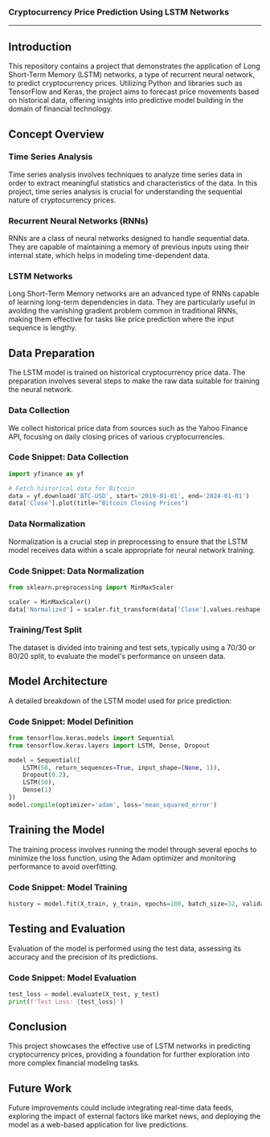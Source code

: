 

### Cryptocurrency Price Prediction Using LSTM Networks

---

## Introduction
This repository contains a project that demonstrates the application of Long Short-Term Memory (LSTM) networks, a type of recurrent neural network, to predict cryptocurrency prices. Utilizing Python and libraries such as TensorFlow and Keras, the project aims to forecast price movements based on historical data, offering insights into predictive model building in the domain of financial technology.

## Concept Overview

### Time Series Analysis
Time series analysis involves techniques to analyze time series data in order to extract meaningful statistics and characteristics of the data. In this project, time series analysis is crucial for understanding the sequential nature of cryptocurrency prices.

### Recurrent Neural Networks (RNNs)
RNNs are a class of neural networks designed to handle sequential data. They are capable of maintaining a memory of previous inputs using their internal state, which helps in modeling time-dependent data.

### LSTM Networks
Long Short-Term Memory networks are an advanced type of RNNs capable of learning long-term dependencies in data. They are particularly useful in avoiding the vanishing gradient problem common in traditional RNNs, making them effective for tasks like price prediction where the input sequence is lengthy.

## Data Preparation
The LSTM model is trained on historical cryptocurrency price data. The preparation involves several steps to make the raw data suitable for training the neural network.

### Data Collection
We collect historical price data from sources such as the Yahoo Finance API, focusing on daily closing prices of various cryptocurrencies.

### Code Snippet: Data Collection
```python
import yfinance as yf

# Fetch historical data for Bitcoin
data = yf.download('BTC-USD', start='2019-01-01', end='2024-01-01')
data['Close'].plot(title="Bitcoin Closing Prices")
```

### Data Normalization
Normalization is a crucial step in preprocessing to ensure that the LSTM model receives data within a scale appropriate for neural network training.

### Code Snippet: Data Normalization
```python
from sklearn.preprocessing import MinMaxScaler

scaler = MinMaxScaler()
data['Normalized'] = scaler.fit_transform(data['Close'].values.reshape(-1,1))
```

### Training/Test Split
The dataset is divided into training and test sets, typically using a 70/30 or 80/20 split, to evaluate the model's performance on unseen data.

## Model Architecture
A detailed breakdown of the LSTM model used for price prediction:

### Code Snippet: Model Definition
```python
from tensorflow.keras.models import Sequential
from tensorflow.keras.layers import LSTM, Dense, Dropout

model = Sequential([
    LSTM(50, return_sequences=True, input_shape=(None, 1)),
    Dropout(0.2),
    LSTM(50),
    Dense(1)
])
model.compile(optimizer='adam', loss='mean_squared_error')
```

## Training the Model
The training process involves running the model through several epochs to minimize the loss function, using the Adam optimizer and monitoring performance to avoid overfitting.

### Code Snippet: Model Training
```python
history = model.fit(X_train, y_train, epochs=100, batch_size=32, validation_split=0.2)
```

## Testing and Evaluation
Evaluation of the model is performed using the test data, assessing its accuracy and the precision of its predictions.

### Code Snippet: Model Evaluation
```python
test_loss = model.evaluate(X_test, y_test)
print(f'Test Loss: {test_loss}')
```

## Conclusion
This project showcases the effective use of LSTM networks in predicting cryptocurrency prices, providing a foundation for further exploration into more complex financial modeling tasks.

## Future Work
Future improvements could include integrating real-time data feeds, exploring the impact of external factors like market news, and deploying the model as a web-based application for live predictions.

